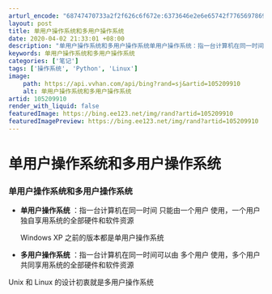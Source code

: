 ```yaml
---
arturl_encode: "68747470733a2f2f626c6f672e:6373646e2e6e65742f77656978696e5f34333339383332372f:61727469636c652f64657461696c732f313035323039393130"
layout: post
title: 单用户操作系统和多用户操作系统
date: 2020-04-02 21:33:01 +08:00
description: "单用户操作系统和多用户操作系统单用户操作系统：指一台计算机在同一时间 只能由"
keywords: 单用户操作系统和多用户操作系统
categories: ['笔记']
tags: ['操作系统', 'Python', 'Linux']
image:
    path: https://api.vvhan.com/api/bing?rand=sj&artid=105209910
    alt: 单用户操作系统和多用户操作系统
artid: 105209910
render_with_liquid: false
featuredImage: https://bing.ee123.net/img/rand?artid=105209910
featuredImagePreview: https://bing.ee123.net/img/rand?artid=105209910
---
```


# 单用户操作系统和多用户操作系统

### 单用户操作系统和多用户操作系统

* **单用户操作系统**
  ：指一台计算机在同一时间 只能由一个用户 使用，一个用户独自享用系统的全部硬件和软件资源

  Windows XP 之前的版本都是单用户操作系统
* **多用户操作系统**
  ：指一台计算机在同一时间可以由 多个用户 使用，多个用户共同享用系统的全部硬件和软件资源

Unix 和 Linux 的设计初衷就是多用户操作系统